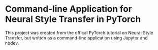 # Command-line Application for Neural Style Transfer in PyTorch

This project was created from the offical PyTorch tutorial on Neural Style Transfer, but written as a command-line application using Jupyter and nbdev.
